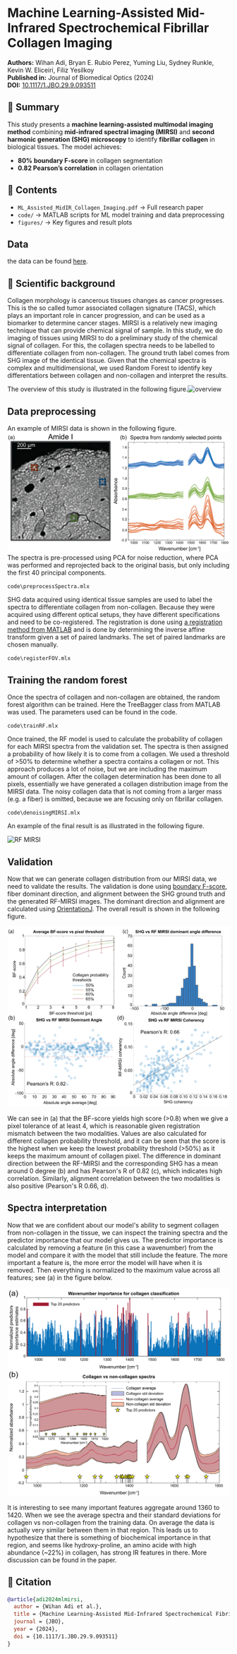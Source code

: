 # Machine Learning-Assisted Mid-Infrared Spectrochemical Fibrillar Collagen Imaging
**Authors:** Wihan Adi, Bryan E. Rubio Perez, Yuming Liu, Sydney Runkle, Kevin W. Eliceiri, Filiz Yesilkoy  
**Published in:** Journal of Biomedical Optics (2024)  
**DOI:** [10.1117/1.JBO.29.9.093511](https://doi.org/10.1117/1.JBO.29.9.093511)

## 🔬 Summary
This study presents a **machine learning-assisted multimodal imaging method** combining **mid-infrared spectral imaging (MIRSI)** and **second harmonic generation (SHG) microscopy** to identify **fibrillar collagen** in biological tissues. The model achieves:
- **80% boundary F-score** in collagen segmentation
- **0.82 Pearson’s correlation** in collagen orientation
  

## 📜 Contents
- `ML_Assisted_MidIR_Collagen_Imaging.pdf` → Full research paper
- `code/` → MATLAB scripts for ML model training and data preprocessing
- `figures/` → Key figures and result plots

## Data
the data can be found [here](https://drive.google.com/drive/folders/14eXJC-Hmc4882gPiHnwWszhHrrMk-6DJ?usp=sharing).

## 🧬 Scientific background
Collagen morphology is cancerous tissues changes as cancer progresses. This is the so called tumor associated collagen signature (TACS), which plays an important role in cancer progression, 
and can be used as a biomarker to determine cancer stages. 
MIRSI is a relatively new imaging technique that can provide chemical signal of sample. In this study, we do imaging of tissues using MIRSI to do a preliminary study of the chemical signal of collagen.
For this, the collagen spectra needs to be labelled to differentiate collagen from non-collagen. The ground truth label comes from SHG image of the identical tissue. Given that the chemical spectra is complex and multidimensional, 
we used Random Forest to identify key differentatiors between collagen and non-collagen and interpret the results. 

The overview of this study is illustrated in the following figure.![overview](figures/fig1.png)

## Data preprocessing
An example of MIRSI data is shown in the following figure.  
![example MIRSI](figures/fig2.png)
The spectra is pre-processed using PCA for noise reduction, where PCA was performed and reprojected back to the original basis, but only including the first 40 principal components. 


```
code\preprocessSpectra.mlx
```

SHG data acquired using identical tissue samples are used to label the spectra to differentiate collagen from non-collagen. 
Because they were acquired using different optical setups, they have different specifications and need to be co-registered. 
The registration is done using [a registration method from MATLAB](https://www.mathworks.com/help/images/find-image-rotation-and-scale.html) 
and is done by determining the inverse affine transform given a set of paired landmarks. The set of paired landmarks are chosen manually.


```
code\registerFOV.mlx
```

## Training the random forest 
Once the spectra of collagen and non-collagen are obtained, the random forest algorithm can be trained. Here the TreeBagger class from MATLAB was used. The parameters used can be found in the code. 

```
code\trainRF.mlx
```
Once trained, the RF model is used to calculate the probability of collagen for each MIRSI spectra from the validation set. The spectra is then assigned a probability of how likely it is to come from a collagen. 
We used a threshold of >50% to determine whether a spectra contains a collagen or not. This approach produces a lot of noise, but we are including the maximum amount of collagen. After the collagen determination has 
been done to all pixels, essentially we have generated a collagen distribution image from the MIRSI data. The noisy collagen data that is not coming from a larger mass (e.g. a fiber) is omitted,
because we are focusing only on fibrillar collagen. 

```
code\denoisingMIRSI.mlx
```

An example of the final result is as illustrated in the following figure. 

![RF MIRSI](figures/fig3.png)



## Validation
 Now that we can generate collagen distribution from our MIRSI data, we need to validate the results. The validation is done using [boundary F-score](https://www.mathworks.com/help/images/ref/bfscore.html), 
 fiber dominant direction, and alignment between the SHG ground truth and the generated RF-MIRSI images.  The dominant direction and alignment are calculated using [OrientationJ](https://bigwww.epfl.ch/demo/orientation/). 
 The overall result is shown in the following figure. 

![Validation](figures/fig4.png)

We can see in (a) that the BF-score yields high score (>0.8) when we give a pixel tolerance of at least 4, which is reasonable given registration mismatch between the two modalities. Values are also calculated 
for different collagen probability threshold, and it can be seen that the score is the highest when we keep the lowest probability threshold (>50%) as it keeps the maximum amount of collagen pixel. The difference in dominant direction between the RF-MIRSI and the corresponding SHG has a mean around 0 degree (b) and has Pearson's R of 0.82 (c), which indicates high correlation. Similarly, alignment correlation between the two modalities is also positive (Pearson's R 0.66, d). 

## Spectra interpretation 
Now that we are confident about our model's ability to segment collagen from non-collagen in the tissue, we can inspect the training spectra and the predictor importance that our model gives us. 
The predictor importance is calculated by removing a feature (in this case a wavenumber) from the model and compare it with the model that still include the feature. The more important a feature is, 
the more error the model will have when it is removed. Then everything is normalized to the maximum value across all features; see (a) in the figure below. 

![Feature Importance](figures/fig5.png)

It is interesting to see many important features aggregate around 1360 to 1420. When we see the average spectra and their standard deviations for collagen vs non-collagen from the training data. On average the data is actually very similar between them in that region. This leads us to hypothesize that there is something of biochemical importance in that region, and seems like hydroxy-proline, an amino acide with high abundance (~22%) in collagen, has strong IR features in there. More discussion can be found in the paper. 

## 📌 Citation
```bibtex
@article{adi2024mlmirsi,
  author = {Wihan Adi et al.},
  title = {Machine Learning-Assisted Mid-Infrared Spectrochemical Fibrillar Collagen Imaging},
  journal = {JBO},
  year = {2024},
  doi = {10.1117/1.JBO.29.9.093511}
}
